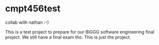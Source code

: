 # cmpt456test
collab with nathan :-)

This is a test project to prepare for our BIGGG software engineering final project. We still have a final exam tho. This is just the project.
